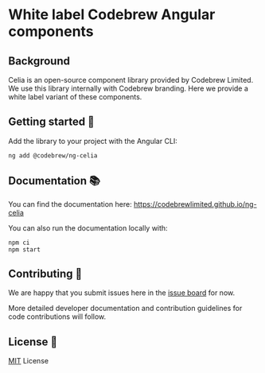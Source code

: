 # White label Codebrew Angular components

## Background

Celia is an open-source component library provided by Codebrew Limited. We use this library internally with Codebrew branding. Here we provide a white label variant of these components.

## Getting started :medal_sports:

Add the library to your project with the Angular CLI:

```
ng add @codebrew/ng-celia
```

## Documentation :books:

You can find the documentation here: https://codebrewlimited.github.io/ng-celia

You can also run the documentation locally with:

```
npm ci
npm start
```

## Contributing :raised_hands:

We are happy that you submit issues here in the [issue board](https://github.com/codebrewlimited/ng-celia/issues) for now.

More detailed developer documentation and contribution guidelines for code contributions will follow.

## License :memo:

[MIT](https://www.github.com/allianz/ng-aquila/blob/main/LICENSE) License
